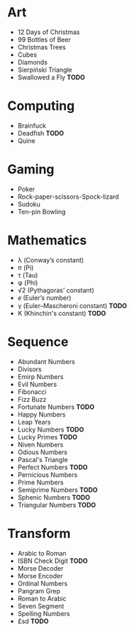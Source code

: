 Art
===

* 12 Days of Christmas
* 99 Bottles of Beer
* Christmas Trees
* Cubes
* Diamonds
* Sierpiński Triangle
* Swallowed a Fly **TODO**

Computing
=========

* Brainfuck
* Deadfish **TODO**
* Quine

Gaming
======

* Poker
* Rock-paper-scissors-Spock-lizard
* Sudoku
* Ten-pin Bowling

Mathematics
====

* λ  (Conway’s constant)
* π  (Pi)
* τ  (Tau)
* φ  (Phi)
* √2 (Pythagoras’ constant)
* 𝑒  (Euler’s number)
* γ  (Euler–Mascheroni constant) **TODO**
* K  (Khinchin's constant) **TODO**

Sequence
========

* Abundant Numbers
* Divisors
* Emirp Numbers
* Evil Numbers
* Fibonacci
* Fizz Buzz
* Fortunate Numbers **TODO**
* Happy Numbers
* Leap Years
* Lucky Numbers **TODO**
* Lucky Primes **TODO**
* Niven Numbers
* Odious Numbers
* Pascal's Triangle
* Perfect Numbers **TODO**
* Pernicious Numbers
* Prime Numbers
* Semiprime Numbers **TODO**
* Sphenic Numbers **TODO**
* Triangular Numbers **TODO**

Transform
=========

* Arabic to Roman
* ISBN Check Digit **TODO**
* Morse Decoder
* Morse Encoder
* Ordinal Numbers
* Pangram Grep
* Roman to Arabic
* Seven Segment
* Spelling Numbers
* £sd **TODO**
